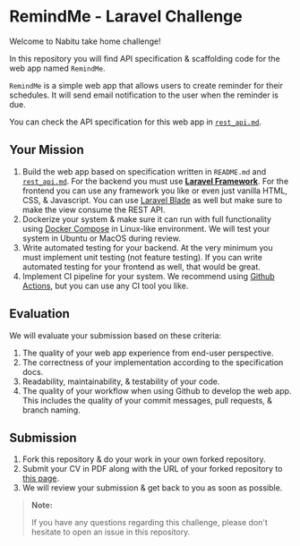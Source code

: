 # RemindMe - Laravel Challenge

Welcome to Nabitu take home challenge!

In this repository you will find API specification & scaffolding code for the web app named `RemindMe`.

`RemindMe` is a simple web app that allows users to create reminder for their schedules. It will send email notification to the user when the reminder is due.

You can check the API specification for this web app in [`rest_api.md`](./docs/rest_api.md).

## Your Mission

1. Build the web app based on specification written in `README.md` and [`rest_api.md`](./docs/rest_api.md). For the backend you must use **[Laravel Framework](https://laravel.com/)**. For the frontend you can use any framework you like or even just vanilla HTML, CSS, & Javascript. You can use [Laravel Blade](https://laravel.com/docs/10.x/blade) as well but make sure to make the view consume the REST API.
2. Dockerize your system & make sure it can run with full functionality using [Docker Compose](https://docs.docker.com/compose/) in Linux-like environment. We will test your system in Ubuntu or MacOS during review.
3. Write automated testing for your backend. At the very minimum you must implement unit testing (not feature testing). If you can write automated testing for your frontend as well, that would be great.
4. Implement CI pipeline for your system. We recommend using [Github Actions](https://github.com/features/actions), but you can use any CI tool you like.

## Evaluation

We will evaluate your submission based on these criteria:

1. The quality of your web app experience from end-user perspective.
2. The correctness of your implementation according to the specification docs.
3. Readability, maintainability, & testability of your code.
4. The quality of your workflow when using Github to develop the web app. This includes the quality of your commit messages, pull requests, & branch naming.

## Submission

1. Fork this repository & do your work in your own forked repository.
2. Submit your CV in PDF along with the URL of your forked repository to [this page](#TODO).
3. We will review your submission & get back to you as soon as possible.

> **Note:**
>
> If you have any questions regarding this challenge, please don't hesitate to open an issue in this repository.